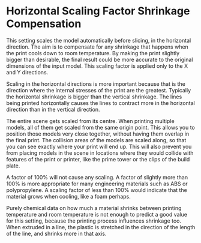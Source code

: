 Horizontal Scaling Factor Shrinkage Compensation
====
This setting scales the model automatically before slicing, in the horizontal direction. The aim is to compensate for any shrinkage that happens when the print cools down to room temperature. By making the print slightly bigger than desirable, the final result could be more accurate to the original dimensions of the input model. This scaling factor is applied only to the X and Y directions.

Scaling in the horizontal directions is more important because that is the direction where the internal stresses of the print are the greatest. Typically the horizontal shrinkage is bigger than the vertical shrinkage. The lines being printed horizontally causes the lines to contract more in the horizontal direction than in the vertical direction.

The entire scene gets scaled from its centre. When printing multiple models, all of them get scaled from the same origin point. This allows you to position those models very close together, without having them overlap in the final print. The collision areas of the models are scaled along, so that you can see exactly where your print will end up. This will also prevent you from placing models in the scene in locations where they would collide with features of the print or printer, like the prime tower or the clips of the build plate.

A factor of 100% will not cause any scaling. A factor of slightly more than 100% is more appropriate for many engineering materials such as ABS or polypropylene. A scaling factor of less than 100% would indicate that the material grows when cooling, like a foam perhaps.

Purely chemical data on how much a material shrinks between printing temperature and room temperature is not enough to predict a good value for this setting, because the printing process influences shrinkage too. When extruded in a line, the plastic is stretched in the direction of the length of the line, and shrinks more in that axis.